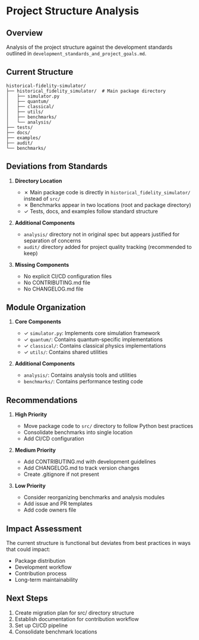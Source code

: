 # Project Structure Analysis

## Overview
Analysis of the project structure against the development standards outlined in `development_standards_and_project_goals.md`.

## Current Structure
```
historical-fidelity-simulator/
├── historical_fidelity_simulator/  # Main package directory
│   ├── simulator.py
│   ├── quantum/
│   ├── classical/
│   ├── utils/
│   ├── benchmarks/
│   └── analysis/
├── tests/
├── docs/
├── examples/
├── audit/
└── benchmarks/
```

## Deviations from Standards

1. **Directory Location**
   - ✗ Main package code is directly in `historical_fidelity_simulator/` instead of `src/`
   - ✗ Benchmarks appear in two locations (root and package directory)
   - ✓ Tests, docs, and examples follow standard structure

2. **Additional Components**
   - `analysis/` directory not in original spec but appears justified for separation of concerns
   - `audit/` directory added for project quality tracking (recommended to keep)

3. **Missing Components**
   - No explicit CI/CD configuration files
   - No CONTRIBUTING.md file
   - No CHANGELOG.md file

## Module Organization

1. **Core Components**
   - ✓ `simulator.py`: Implements core simulation framework
   - ✓ `quantum/`: Contains quantum-specific implementations
   - ✓ `classical/`: Contains classical physics implementations
   - ✓ `utils/`: Contains shared utilities

2. **Additional Components**
   - `analysis/`: Contains analysis tools and utilities
   - `benchmarks/`: Contains performance testing code

## Recommendations

1. **High Priority**
   - Move package code to `src/` directory to follow Python best practices
   - Consolidate benchmarks into single location
   - Add CI/CD configuration

2. **Medium Priority**
   - Add CONTRIBUTING.md with development guidelines
   - Add CHANGELOG.md to track version changes
   - Create .gitignore if not present

3. **Low Priority**
   - Consider reorganizing benchmarks and analysis modules
   - Add issue and PR templates
   - Add code owners file

## Impact Assessment

The current structure is functional but deviates from best practices in ways that could impact:
- Package distribution
- Development workflow
- Contribution process
- Long-term maintainability

## Next Steps

1. Create migration plan for src/ directory structure
2. Establish documentation for contribution workflow
3. Set up CI/CD pipeline
4. Consolidate benchmark locations 